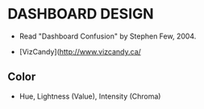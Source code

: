 # DASHBOARD DESIGN #

- Read "Dashboard Confusion" by Stephen Few, 2004.

- [VizCandy](http://www.vizcandy.ca/

## Color ##

- Hue, Lightness (Value), Intensity (Chroma)